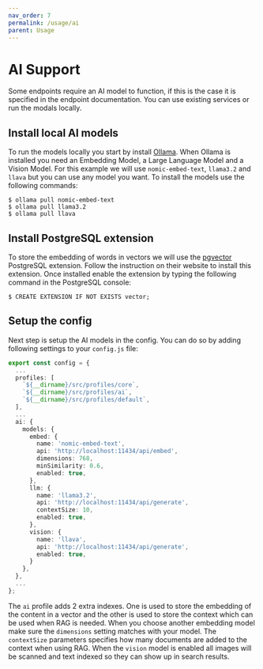 ```yaml
---
nav_order: 7
permalink: /usage/ai
parent: Usage
---
```


# AI Support

Some endpoints require an AI model to function, if this is the case it is specified in the endpoint documentation. You can use existing services or run the modals locally.

## Install local AI models

To run the models locally you start by install [Ollama](https://ollama.com). When Ollama is installed you need an Embedding Model, a Large Language Model and a Vision Model. For this example we will use `nomic-embed-text`, `llama3.2` and `llava` but you can use any model you want. To install the models use the following commands:

```shell
$ ollama pull nomic-embed-text
$ ollama pull llama3.2
$ ollama pull llava
```

## Install PostgreSQL extension

To store the embedding of words in vectors we will use the [pgvector](https://github.com/pgvector/pgvector) PostgreSQL extension. Follow the instruction on their website to install this extension. Once installed enable the extension by typing the following command in the PostgreSQL console:

```shell
$ CREATE EXTENSION IF NOT EXISTS vector;
```

## Setup the config

Next step is setup the AI models in the config. You can do so by adding following settings to your `config.js` file:

```ts
export const config = {
  ...
  profiles: [
    `${__dirname}/src/profiles/core`,
    `${__dirname}/src/profiles/ai`,
    `${__dirname}/src/profiles/default`,
  ],
  ...
  ai: {
    models: {
      embed: {
        name: 'nomic-embed-text',
        api: 'http://localhost:11434/api/embed',
        dimensions: 768,
        minSimilarity: 0.6,
        enabled: true,
      },
      llm: {
        name: 'llama3.2',
        api: 'http://localhost:11434/api/generate',
        contextSize: 10,
        enabled: true,
      },
      vision: {
        name: 'llava',
        api: 'http://localhost:11434/api/generate',
        enabled: true,
      }
    },
  },
  ...
};
```

The `ai` profile adds 2 extra indexes. One is used to store the embedding of the content in a vector and the other is used to store the context which can be used when RAG is needed. When you choose another embedding model make sure the `dimensions` setting matches with your model. The `contextSize` parameters specifies how many documents are added to the context when using RAG. When the `vision` model is enabled all images will be scanned and text indexed so they can show up in search results.
